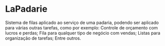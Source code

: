 # LaPadarie
Sistema de filas aplicado ao serviço de uma padaria, podendo ser aplicado para várias outras tarefas, como por exemplo: 
Controle de orçamento com lucros e perdas; 
Fila para qualquer tipo de negócio com vendas; 
Listas para organização de tarefas; 
Entre outros.
